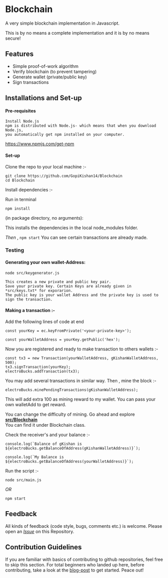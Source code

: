 # Blockchain

A very simple blockchain implementation in Javascript.

This is by no means a complete implementation and it is by no means secure!

## Features

* Simple proof-of-work algorithm
* Verify blockchain (to prevent tampering)
* Generate wallet (private/public key)
* Sign transactions

## Installations and Set-up

#### Pre-requisites
```
Install Node.js
npm is distributed with Node.js- which means that when you download Node.js,
you automatically get npm installed on your computer.
```
https://www.npmjs.com/get-npm

#### Set-up

Clone the repo to your local machine :-

```
git clone https://github.com/GopiKishan14/Blockchain
cd Blockchain
```

Install dependencies :-

Run in terminal 

```
npm install 
```

(in package directory, no arguments):

This installs the dependencies in the local node_modules folder.

*Then* , 
`npm start`
 You can see certain transactions are already made.

### Testing 

#### Generating your own wallet-Address:
```
node src/keygenerator.js
```

```
This creates a new private and public key pair.
Save your private key. Certain Keys are already given in *src/keys.txt* for exporarion.
The public key is your wallet Address and the private key is used to sign the transaction.
```

#### Making a transaction :-

Add the following lines of code at end 

```
const yourKey = ec.keyFromPrivate('<your-private-key>');

const yourWalletAddress = yourKey.getPublic('hex');
```

Now you are registered and ready to make transaction to others wallets :-

```
const tx3 = new Transaction(yourWalletAddress, gKishanWalletAddress, 500);
tx3.signTransaction(yourKey);
electroBucks.addTransaction(tx3);
```

You may add several transactions in similar way.
Then , mine the block :-

```
electroBucks.minePendingTransactions(gKishanWalletAddress);
```
This will add extra 100 as mining reward to my wallet. You can pass your own walletAdd to get reward.

You can change the difficulty of mining. Go ahead and explore [**src/Blockchain**](https://github.com/GopiKishan14/Blockchain/blob/master/src/Blockchain.js)  
You can find it under Blockchain class.

Check the receiver's and your balance :-

```
console.log(`Balance of gKishan is ${electroBucks.getBalanceOfAddress(gKishanWalletAddress)}`);

console.log(`My Balance is ${electroBucks.getBalanceOfAddress(yourWalletAddress)}`);
```

Run the script :-

```
node src/main.js
```
*OR*
```
npm start
```
## Feedback

All kinds of feedback (code style, bugs, comments etc.) is welcome. Please open an [*Issue*](https://github.com/GopiKishan14/Blockchain/issues) on this Repository.

## Contribution Guidelines

If you are familiar with basics of contributing to github repositories, feel free to skip this section. For total beginners who landed up here, before contributing, take a look at the [blog-post](https://channelcs.github.io/best-practices-in-a-collaborative-environment.html) to get started. Peace out!



